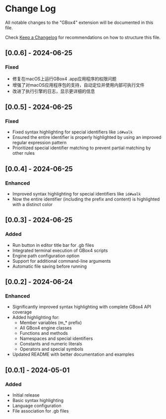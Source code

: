 # Change Log

All notable changes to the "GBox4" extension will be documented in this file.

Check [Keep a Changelog](http://keepachangelog.com/) for recommendations on how to structure this file.

## [0.0.6] - 2024-06-25

### Fixed
- 修复在macOS上运行GBox4 .app应用程序的权限问题
- 增强了对macOS应用程序包的支持，自动定位并使用内部可执行文件
- 改进了执行引擎的日志，显示更详细的信息

## [0.0.5] - 2024-06-25

### Fixed
- Fixed syntax highlighting for special identifiers like `id#walk` 
- Ensured the entire identifier is properly highlighted by using an improved regular expression pattern
- Prioritized special identifier matching to prevent partial matching by other rules

## [0.0.4] - 2024-06-25

### Enhanced
- Improved syntax highlighting for special identifiers like `id#walk`
- Now the entire identifier (including the prefix and content) is highlighted with a distinct color

## [0.0.3] - 2024-06-25

### Added
- Run button in editor title bar for .gb files
- Integrated terminal execution of GBox4 scripts
- Engine path configuration option
- Support for additional command-line arguments
- Automatic file saving before running

## [0.0.2] - 2024-06-24

### Enhanced
- Significantly improved syntax highlighting with complete GBox4 API coverage
- Added highlighting for:
  - Member variables (m_* prefix)
  - All GBox4 engine classes
  - Functions and methods
  - Namespaces and special identifiers
  - Constants and numeric literals
  - Operators and special symbols
- Updated README with better documentation and examples

## [0.0.1] - 2024-05-01

### Added
- Initial release
- Basic syntax highlighting
- Language configuration
- File association for .gb files